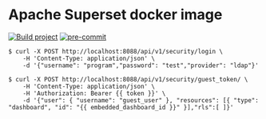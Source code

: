 # Apache Superset docker image

[![Build project](https://github.com/Romanow/superset-docker/actions/workflows/build.yml/badge.svg?branch=master)](https://github.com/Romanow/superset-docker/actions/workflows/build.yml)
[![pre-commit](https://img.shields.io/badge/pre--commit-enabled-brightgreen?logo=pre-commit)](https://github.com/pre-commit/pre-commit)

```shell
$ curl -X POST http://localhost:8088/api/v1/security/login \
    -H 'Content-Type: application/json' \
    -d '{"username": "program","password": "test","provider": "ldap"}'

$ curl -X POST http://localhost:8088/api/v1/security/guest_token/ \
    -H 'Content-Type: application/json' \
    -H 'Authorization: Bearer {{ token }}' \
    -d '{"user": { "username": "guest_user" }, "resources": [{ "type": "dashboard", "id": "{{ embedded_dashboard_id }}" }],"rls":[ ]}'
```